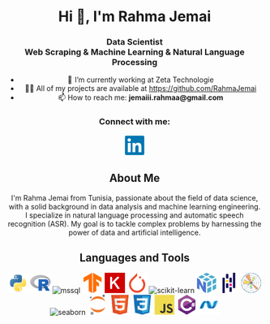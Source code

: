 <!DOCTYPE html>
<html lang="en">
<head>
  <meta charset="UTF-8">
  <meta name="viewport" content="width=device-width, initial-scale=1.0">
</head>
<body>

  <!-- <img src="https://blog.businessdecision.com/wp-content/uploads/2019/08/best-of-data-science-decryptage-700.jpg" alt="Data Science" style="width: 100%; max-width: 800px; display: block; margin: 0 auto;">  -->
  <h1 style="text-align: center;">Hi 👋, I'm Rahma Jemai</h1>
  <h3 style="text-align: center;"> Data Scientist </br>
              Web Scraping & Machine Learning & Natural Language Processing </h3>
  
  <ul style="text-align: center;">
    <li><span style="margin-right: 5px;">👔</span>I’m currently working at Zeta Technologie</li>
    <li>👨‍💻 All of my projects are available at <a href="https://github.com/RahmaJemai">https://github.com/RahmaJemai</a></li>
    <li>📫 How to reach me: <strong>jemaiii.rahmaa@gmail.com</strong></li>
  </ul>

  <h3 style="text-align: center;">Connect with me:</h3>
  <p style="text-align: center;">
    <a href="https://www.linkedin.com/in/rahma-jemai-/" target="_blank" rel="noreferrer">
      <img src="https://raw.githubusercontent.com/devicons/devicon/master/icons/linkedin/linkedin-original.svg" alt="LinkedIn" width="40" height="40" title="LinkedIn">
    </a>
    <!-- Add more social media links and logos -->
  </p>

  <h2 style="text-align: center;">About Me</h2>

  <p style="text-align: center;">I'm Rahma Jemai from Tunisia, passionate about the field of data science, with a solid background in data analysis and machine learning engineering. I specialize in natural language processing and automatic speech recognition (ASR). My goal is to tackle complex problems by harnessing the power of data and artificial intelligence.</p>

  <h2 style="text-align: center;">Languages and Tools</h2>
  <p style="text-align: center;">
    <img src="https://raw.githubusercontent.com/devicons/devicon/master/icons/python/python-original.svg" alt="Python" width="40" height="40" title="Python">
    <img src="https://raw.githubusercontent.com/devicons/devicon/master/icons/r/r-original.svg" alt="R" width="40" height="40" title="R">
    <img src="https://www.svgrepo.com/show/303229/microsoft-sql-server-logo.svg" alt="mssql" width="40" height="40" title="SQL">
    <img src="https://raw.githubusercontent.com/devicons/devicon/master/icons/tensorflow/tensorflow-original.svg" alt="TensorFlow" width="40" height="40" title="TensorFlow">
    <img src="https://raw.githubusercontent.com/devicons/devicon/master/icons/keras/keras-original.svg" alt="Keras" width="40" height="40" title="Keras">
    <img src="https://raw.githubusercontent.com/devicons/devicon/master/icons/pytorch/pytorch-original.svg" alt="PyTorch" width="40" height="40" title="PyTorch">
    <img src="https://scikit-learn.org/stable/_static/scikit-learn-logo-small.png" alt="scikit-learn" width="100" height="40" title="scikit-learn">
    <img src="https://raw.githubusercontent.com/devicons/devicon/master/icons/numpy/numpy-original.svg" alt="NumPy" width="40" height="40" title="NumPy">
    <img src="https://raw.githubusercontent.com/devicons/devicon/master/icons/pandas/pandas-original.svg" alt="Pandas" width="40" height="40" title="Pandas">
    <img src="https://raw.githubusercontent.com/devicons/devicon/master/icons/matplotlib/matplotlib-original.svg" alt="Matplotlib" width="40" height="40" title="Matplotlib">
    <img src="https://seaborn.pydata.org/_images/logo-mark-lightbg.svg" alt="seaborn" width="40" height="40" title="seaborn"/>
    <img src="https://raw.githubusercontent.com/devicons/devicon/master/icons/jupyter/jupyter-original.svg" alt="Jupyter" width="40" height="40" title="Jupyter">
    <img src="https://raw.githubusercontent.com/devicons/devicon/master/icons/html5/html5-original.svg" alt="HTML5" width="40" height="40" title="HTML5">
    <img src="https://raw.githubusercontent.com/devicons/devicon/master/icons/css3/css3-original.svg" alt="CSS3" width="40" height="40" title="CSS3">
    <img src="https://raw.githubusercontent.com/devicons/devicon/master/icons/javascript/javascript-original.svg" alt="JavaScript" width="40" height="40" title="JavaScript">
    <img src="https://raw.githubusercontent.com/devicons/devicon/master/icons/csharp/csharp-original.svg" alt="C#" width="40" height="40" title="C#">
    <img src="https://raw.githubusercontent.com/devicons/devicon/master/icons/dot-net/dot-net-original.svg" alt=".NET" width="40" height="40" title=".NET">
    <!-- Ajoutez d'autres outils et leurs logos correspondants -->
</p>

</body>
</html>
